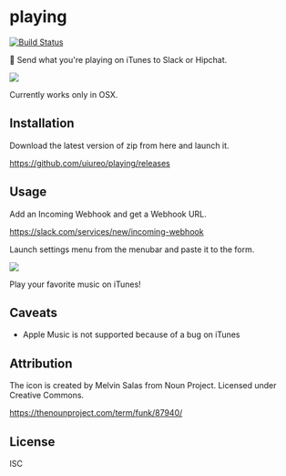 # playing
[![Build Status](https://travis-ci.org/uiureo/playing.svg)](https://travis-ci.org/uiureo/playing)

:musical_note: Send what you're playing on iTunes to Slack or Hipchat.

![](https://i.gyazo.com/1fb3fdb923d244ed86557f8b4f1066ba.png)

Currently works only in OSX.

## Installation
Download the latest version of zip from here and launch it.

https://github.com/uiureo/playing/releases

## Usage
Add an Incoming Webhook and get a Webhook URL.

https://slack.com/services/new/incoming-webhook

Launch settings menu from the menubar and paste it to the form.

![](https://i.gyazo.com/28c92e45a1600bd1ed171c3217bf58d7.png)

Play your favorite music on iTunes!

## Caveats
- Apple Music is not supported because of a bug on iTunes

## Attribution
The icon is created by Melvin Salas from Noun Project.
Licensed under Creative Commons.

https://thenounproject.com/term/funk/87940/

## License
ISC
